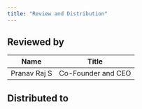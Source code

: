 ```yaml
---
title: "Review and Distribution"
---
```

  
## Reviewed by  
| Name               | Title                    | 
|--------------------|--------------------------|
| Pranav Raj S       | Co-Founder and CEO       | 

## Distributed to 
<!-- TODO Is this needed here since this is a web page? -->
